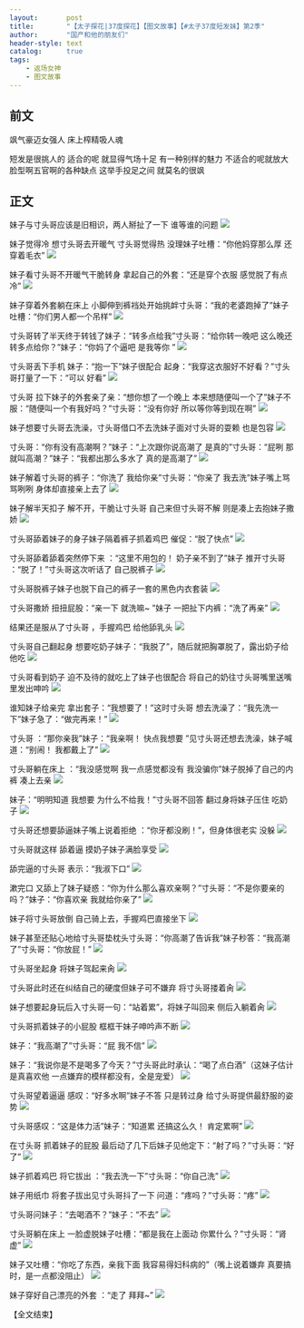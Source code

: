 ```yaml
---
layout:       post
title:        "【太子探花|37度探花】【图文故事】【#太子37度短发妹】第2季"
author:       "国产和他的朋友们"
header-style: text
catalog:      true
tags:
    - 返场女神
    - 图文故事
---
```


## 前文

飒气豪迈女强人 床上榨精吸人魂

短发是很挑人的 适合的呢 就显得气场十足 有一种别样的魅力
不适合的呢就放大脸型啊五官啊的各种缺点
这举手投足之间 就莫名的很飒

## 正文

妹子与寸头哥应该是旧相识，两人掰扯了一下 谁等谁的问题
![](https://pj.oz0ays.app/tupian/forum/202412/12/001603qar2bqniabaqd9qq.gif)

妹子觉得冷 想寸头哥去开暖气 寸头哥觉得热 没理妹子吐槽：“你他妈穿那么厚 还穿着毛衣”
![](https://pj.oz0ays.app/tupian/forum/202412/12/001605wrh0rrvt9tug01p6.gif)

妹子看寸头哥不开暖气干脆转身 拿起自己的外套：“还是穿个衣服 感觉脱了有点冷”
![](https://pj.oz0ays.app/tupian/forum/202412/12/001608of6ghyzb87f9s8fp.gif)

妹子穿着外套躺在床上 小脚伸到裤裆处开始挑衅寸头哥：“我的老婆跑掉了”妹子吐槽：“你们男人都一个吊样”
![](https://pj.oz0ays.app/tupian/forum/202412/12/001611xyepper1e11s5e59.gif)

寸头哥转了半天终于转钱了妹子：“转多点给我”寸头哥：“给你转一晚吧 这么晚还转多点给你？”妹子：“你妈了个逼吧 是我等你 ”
![](https://pj.oz0ays.app/tupian/forum/202412/12/001614sobt52w23m22b3a3.gif)

寸头哥丢下手机 妹子：“抱一下”妹子很配合 起身：“我穿这衣服好不好看？”寸头哥打量了一下：“可以 好看”
![](https://pj.oz0ays.app/tupian/forum/202412/12/001616f9z3k3o8oskqs0kz.gif)

寸头哥 拉下妹子的外套亲了亲：“想你想了一个晚上 本来想随便叫一个了”妹子不服：“随便叫一个有我好吗？”寸头哥：“没有你好 所以等你等到现在啊”
![](https://pj.oz0ays.app/tupian/forum/202412/12/001619cxrudeeredazosx9.gif)

妹子想要寸头哥去洗澡，寸头哥借口不去洗妹子面对寸头哥的耍赖 也是包容
![](https://pj.oz0ays.app/tupian/forum/202412/12/001622qofimtlhpgnoneec.gif)

寸头哥：“你有没有高潮啊？”妹子：“上次跟你说高潮了 是真的”寸头哥：“屁咧 那就叫高潮？”妹子：“我都出那么多水了 真的是高潮了”
![](https://pj.oz0ays.app/tupian/forum/202412/12/001626vk6gdd9e66vz6olo.gif)

妹子解着寸头哥的裤子：“你洗了 我给你亲”寸头哥：“你亲了 我去洗”妹子嘴上骂骂咧咧 身体却直接亲上去了
![](https://pj.oz0ays.app/tupian/forum/202412/12/001635hkcocaprkkwethct.gif)

妹子解半天扣子 解不开，干脆让寸头哥 自己来但寸头哥不解 则是凑上去抱妹子撒娇
![](https://pj.oz0ays.app/tupian/forum/202412/12/001650q4494l41fmbym794.gif)

寸头哥舔着妹子的身子妹子隔着裤子抓着鸡巴 催促：“脱了快点”
![](https://pj.oz0ays.app/tupian/forum/202412/12/001656h72k75zlmkerlu56.gif)

寸头哥舔着舔着突然停下来 ：“这里不用包的！ 奶子亲不到了”妹子 推开寸头哥 ：“脱了！”寸头哥这次听话了 自己脱裤子
![](https://pj.oz0ays.app/tupian/forum/202412/12/001702drawq9okrwjr5ii2.gif)

寸头哥脱裤子妹子也脱下自己的裤子一套的黑色内衣套装 
![](https://pj.oz0ays.app/tupian/forum/202412/12/001709v1bu3yrxzy6uq0m6.gif)

寸头哥撒娇 扭扭屁股：“亲一下 就洗嘛~ ”妹子 一把扯下内裤：“洗了再亲”
![](https://pj.oz0ays.app/tupian/forum/202412/12/001720ae3yn9yubyybhoxi.gif)

结果还是服从了寸头哥 ，手握鸡巴 给他舔乳头
![](https://pj.oz0ays.app/tupian/forum/202412/12/001735vvppspsajacewepa.gif)

寸头哥自己翻起身 想要吃奶子妹子：“我脱了”，随后就把胸罩脱了，露出奶子给他吃
![](https://pj.oz0ays.app/tupian/forum/202412/12/001744wnmv1ktfq6rpaap9.gif)

寸头哥看到奶子 迫不及待的就吃上了妹子也很配合 将自己的奶往寸头哥嘴里送嘴里发出呻吟 
![](https://pj.oz0ays.app/tupian/forum/202412/12/001753b3nrviovgjgf3n96.gif)

谁知妹子给亲完 拿出套子：“我想要了！”这时寸头哥 想去洗澡了：“我先洗一下”妹子急了：“做完再来！”
![](https://pj.oz0ays.app/tupian/forum/202412/12/001801wylfl1o5hhlxdlvn.gif)

寸头哥 ：“那你亲我”妹子：“我亲啊！ 快点我想要 ”见寸头哥还想去洗澡，妹子喊道：“别闹！ 我都戴上了”
![](https://pj.oz0ays.app/tupian/forum/202412/12/001809h9wyyjiifw2yyqpo.gif)

寸头哥躺在床上 ：“我没感觉啊 我一点感觉都没有 我没骗你”妹子脱掉了自己的内裤 凑上去亲
![](https://pj.oz0ays.app/tupian/forum/202412/12/001817w3cjvappld2jrrap.gif)

妹子：“明明知道 我想要 为什么不给我！”寸头哥不回答 翻过身将妹子压住 吃奶子
![](https://pj.oz0ays.app/tupian/forum/202412/12/001826ymqqjqz01e1mmqge.gif)

寸头哥还想要舔逼妹子嘴上说着拒绝 ：“你牙都没刷！”，但身体很老实 没躲
![](https://pj.oz0ays.app/tupian/forum/202412/12/001834z5ub58yz975cny8a.gif)

寸头哥就这样 舔着逼 摸奶子妹子满脸享受
![](https://pj.oz0ays.app/tupian/forum/202412/12/001842x3ks3kc381m1gkj7.gif)

舔完逼的寸头哥 表示：“我淑下口”
![](https://pj.oz0ays.app/tupian/forum/202412/12/001849s7k6uhbubsmgss3m.gif)

漱完口 又舔上了妹子疑惑：“你为什么那么喜欢亲啊？”寸头哥：“不是你要亲的吗？”妹子：“你喜欢亲 我就给你亲了”
![](https://pj.oz0ays.app/tupian/forum/202412/12/001858e44322o0m00ao498.gif)

妹子将寸头哥放倒 自己骑上去，手握鸡巴直接坐下
![](https://pj.oz0ays.app/tupian/forum/202412/12/001906jljesrjefvxqz1wj.gif)

妹子甚至还贴心地给寸头哥垫枕头寸头哥：“你高潮了告诉我”妹子秒答：“我高潮了”寸头哥：“你放屁！”
![](https://pj.oz0ays.app/tupian/forum/202412/12/001922hwrtss3x6bxnhtxr.gif)

寸头哥坐起身 将妹子驾起来肏
![](https://pj.oz0ays.app/tupian/forum/202412/12/001934cvvnblnckxvlikdt.gif)

寸头哥此时还在纠结自己的硬度但妹子可不嫌弃 将寸头哥搂着肏
![](https://pj.oz0ays.app/tupian/forum/202412/12/001943nlvfqql5lfylqizq.gif)

妹子想要起身玩后入寸头哥一句：“站着累”，将妹子叫回来 侧后入躺着肏
![](https://pj.oz0ays.app/tupian/forum/202412/12/001955ggaad7lkug1o1pcc.gif)

寸头哥抓着妹子的小屁股 框框干妹子呻吟声不断
![](https://pj.oz0ays.app/tupian/forum/202412/12/002003nh99f697ymhy9ee1.gif)

妹子：“我高潮了”寸头哥：“屁 我不信”
![](https://pj.oz0ays.app/tupian/forum/202412/12/002016q3oub5ljm0w9la15.gif)

妹子：“我说你是不是喝多了今天？”寸头哥此时承认：“喝了点白酒”（这妹子估计是真喜欢他 一点嫌弃的模样都没有，全是宠爱）
![](https://pj.oz0ays.app/tupian/forum/202412/12/002027occzpvz20l58o0f9.gif)

寸头哥望着逼逼 感叹：“好多水啊”妹子不答 只是转过身 给寸头哥提供最舒服的姿势
![](https://pj.oz0ays.app/tupian/forum/202412/12/002036ikqf4qr6l2ibl42r.gif)

寸头哥感叹：“这是体力活”妹子：“知道累 还搞这么久！ 肯定累啊”
![](https://pj.oz0ays.app/tupian/forum/202412/12/002049xpqsjsjsxdw6usws.gif)

在寸头哥 抓着妹子的屁股 最后动了几下后妹子见他定下：“射了吗？”寸头哥：“好了”
![](https://pj.oz0ays.app/tupian/forum/202412/12/002057lq50u9uywsqzo0q0.gif)

妹子抓着鸡巴 将它拔出 ：“我去洗一下”寸头哥：“你自己洗”
![](https://pj.oz0ays.app/tupian/forum/202412/12/002107rkrlrh7dp7jrakrp.gif)

妹子用纸巾 将套子拔出见寸头哥抖了一下 问道：“疼吗？”寸头哥：“疼”
![](https://pj.oz0ays.app/tupian/forum/202412/12/002119py1bwo4k7ny75ysu.gif)

寸头哥问妹子：“去喝酒不？”妹子：“不去”
![](https://pj.oz0ays.app/tupian/forum/202412/12/002125jb5h7avyybboab6x.gif)

寸头哥躺在床上 一脸虚脱妹子吐槽：“都是我在上面动 你累什么？”寸头哥：“肾虚”
![](https://pj.oz0ays.app/tupian/forum/202412/12/002134pe7sm77yeuyzzfe1.gif)

妹子又吐槽：“你吃了东西，亲我下面 我容易得妇科病的”（嘴上说着嫌弃 真要搞时，是一点都没阻止）
![](https://pj.oz0ays.app/tupian/forum/202412/12/002143pynfpwf7wnyci9ew.gif)

妹子穿好自己漂亮的外套 ：“走了 拜拜~”
![](https://pj.oz0ays.app/tupian/forum/202412/12/002153gll3961366eqk57f.gif)

【全文结束】